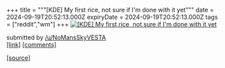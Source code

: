 +++
title = """[KDE] My first rice, not sure if I'm done with it yet"""
date = 2024-09-19T20:52:13.000Z
expiryDate = 2024-09-19T20:52:13.000Z
tags = ["reddit","wm"]
+++
[![[KDE] My first rice, not sure if I'm done with it yet](https://b.thumbs.redditmedia.com/X4K40WFSC-0lxt7PSybfEXeYhObXoEvFvCrYONQwSsE.jpg "[KDE] My first rice, not sure if I'm done with it yet")](https://www.reddit.com/r/unixporn/comments/1fkut9h/kde_my_first_rice_not_sure_if_im_done_with_it_yet/)

submitted by [/u/NoMansSkyVESTA](https://www.reddit.com/user/NoMansSkyVESTA)  
[\[link\]](https://www.reddit.com/gallery/1fkut9h) [\[comments\]](https://www.reddit.com/r/unixporn/comments/1fkut9h/kde_my_first_rice_not_sure_if_im_done_with_it_yet/)

[[source]](https://www.reddit.com/r/unixporn/comments/1fkut9h/kde_my_first_rice_not_sure_if_im_done_with_it_yet/)

